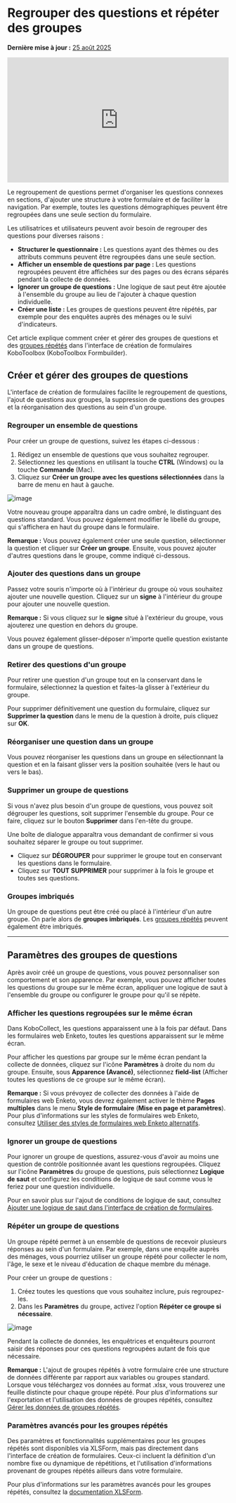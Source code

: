 # Regrouper des questions et répéter des groupes
**Dernière mise à jour :** <a href="https://github.com/kobotoolbox/docs/blob/a4227085bc495cc72c9380430577b0e092d101bb/source/group_repeat.md" class="reference">25 août 2025</a>

<iframe src="https://www.youtube.com/embed/nmPACLvYnUI?si=mkUi9RBLNHObj9ei" style="width: 100%; aspect-ratio: 16 / 9; height: auto; border: 0;" title="YouTube video player" frameborder="0" allow="accelerometer; autoplay; clipboard-write; encrypted-media; gyroscope; picture-in-picture; web-share" allowfullscreen></iframe>

Le regroupement de questions permet d'organiser les questions connexes en sections, d'ajouter une structure à votre formulaire et de faciliter la navigation. Par exemple, toutes les questions démographiques peuvent être regroupées dans une seule section du formulaire.

Les utilisatrices et utilisateurs peuvent avoir besoin de regrouper des questions pour diverses raisons :
-   **Structurer le questionnaire :** Les questions ayant des thèmes ou des attributs communs peuvent être regroupées dans une seule section.
-   **Afficher un ensemble de questions par page :** Les questions regroupées peuvent être affichées sur des pages ou des écrans séparés pendant la collecte de données.
-   **Ignorer un groupe de questions :** Une logique de saut peut être ajoutée à l'ensemble du groupe au lieu de l'ajouter à chaque question individuelle.
-   **Créer une liste :** Les groupes de questions peuvent être répétés, par exemple pour des enquêtes auprès des ménages ou le suivi d'indicateurs.

Cet article explique comment créer et gérer des groupes de questions et des [groupes répétés](#répéter-un-groupe-de-questions) dans l'interface de création de formulaires KoboToolbox (KoboToolbox Formbuilder).

## Créer et gérer des groupes de questions

L'interface de création de formulaires facilite le regroupement de questions, l'ajout de questions aux groupes, la suppression de questions des groupes et la réorganisation des questions au sein d'un groupe.

### Regrouper un ensemble de questions

Pour créer un groupe de questions, suivez les étapes ci-dessous :

1. Rédigez un ensemble de questions que vous souhaitez regrouper.
2. Sélectionnez les questions en utilisant la touche **CTRL** (Windows) ou la touche **Commande** (Mac).
3. Cliquez sur <i class="k-icon-group"></i> **Créer un groupe avec les questions sélectionnées** dans la barre de menu en haut à gauche.

![image](/images/group_repeat/grouping_questions.png)

Votre nouveau groupe apparaîtra dans un cadre ombré, le distinguant des questions standard. Vous pouvez également modifier le libellé du groupe, qui s'affichera en haut du groupe dans le formulaire.

<p class="note">
    <b>Remarque :</b> Vous pouvez également créer une seule question, sélectionner la question et cliquer sur <b>Créer un groupe</b>. Ensuite, vous pouvez ajouter d'autres questions dans le groupe, comme indiqué ci-dessous.
</p>

### Ajouter des questions dans un groupe

Passez votre souris n'importe où à l'intérieur du groupe où vous souhaitez ajouter une nouvelle question. Cliquez sur un <i class="k-icon-plus"></i> **signe** à l'intérieur du groupe pour ajouter une nouvelle question.

<p class="note">
    <b>Remarque :</b> Si vous cliquez sur le <i class="k-icon-plus"> </i><b>signe</b> situé à l'extérieur du groupe, vous ajouterez une question en dehors du groupe.
</p>

Vous pouvez également glisser-déposer n'importe quelle question existante dans un groupe de questions.

### Retirer des questions d'un groupe

Pour retirer une question d'un groupe tout en la conservant dans le formulaire, sélectionnez la question et faites-la glisser à l'extérieur du groupe.

Pour supprimer définitivement une question du formulaire, cliquez sur <i class="k-icon-trash"></i> **Supprimer la question** dans le menu de la question à droite, puis cliquez sur **OK**.

### Réorganiser une question dans un groupe

Vous pouvez réorganiser les questions dans un groupe en sélectionnant la question et en la faisant glisser vers la position souhaitée (vers le haut ou vers le bas).

### Supprimer un groupe de questions
Si vous n'avez plus besoin d'un groupe de questions, vous pouvez soit dégrouper les questions, soit supprimer l'ensemble du groupe. Pour ce faire, cliquez sur le bouton <i class="k-icon-trash"></i> **Supprimer** dans l'en-tête du groupe.

Une boîte de dialogue apparaîtra vous demandant de confirmer si vous souhaitez séparer le groupe ou tout supprimer.

- Cliquez sur **DÉGROUPER** pour supprimer le groupe tout en conservant les questions dans le formulaire.
- Cliquez sur **TOUT SUPPRIMER** pour supprimer à la fois le groupe et toutes ses questions.

### Groupes imbriqués

Un groupe de questions peut être créé ou placé à l'intérieur d'un autre groupe. On parle alors de **groupes imbriqués**. Les [groupes répétés](#répéter-un-groupe-de-questions) peuvent également être imbriqués.

---

## Paramètres des groupes de questions

Après avoir créé un groupe de questions, vous pouvez personnaliser son comportement et son apparence. Par exemple, vous pouvez afficher toutes les questions du groupe sur le même écran, appliquer une logique de saut à l'ensemble du groupe ou configurer le groupe pour qu'il se répète.

### Afficher les questions regroupées sur le même écran

Dans KoboCollect, les questions apparaissent une à la fois par défaut. Dans les formulaires web Enketo, toutes les questions apparaissent sur le même écran.

Pour afficher les questions par groupe sur le même écran pendant la collecte de données, cliquez sur l'icône <i class="k-icon-settings"></i> **Paramètres** à droite du nom du groupe. Ensuite, sous **Apparence (Avancé)**, sélectionnez **field-list** (Afficher toutes les questions de ce groupe sur le même écran).

<p class="note">
    <b>Remarque :</b> Si vous prévoyez de collecter des données à l'aide de formulaires web Enketo, vous devrez également activer le thème <b>Pages multiples</b> dans le menu <b>Style de formulaire</b> (<b>Mise en page et paramètres</b>). Pour plus d'informations sur les styles de formulaires web Enketo, consultez <a href="https://support.kobotoolbox.org/alternative_enketo.html">Utiliser des styles de formulaires web Enketo alternatifs</a>.
</p>

### Ignorer un groupe de questions
Pour ignorer un groupe de questions, assurez-vous d'avoir au moins une question de contrôle positionnée avant les questions regroupées. Cliquez sur l'icône <i class="k-icon-settings"></i> **Paramètres** du groupe de questions, puis sélectionnez **Logique de saut** et configurez les conditions de logique de saut comme vous le feriez pour une question individuelle.

<p class="note">
    Pour en savoir plus sur l'ajout de conditions de logique de saut, consultez <a href="https://support.kobotoolbox.org/skip_logic.html">Ajouter une logique de saut dans l'interface de création de formulaires</a>.
</p>

### Répéter un groupe de questions
Un groupe répété permet à un ensemble de questions de recevoir plusieurs réponses au sein d'un formulaire. Par exemple, dans une enquête auprès des ménages, vous pourriez utiliser un groupe répété pour collecter le nom, l'âge, le sexe et le niveau d'éducation de chaque membre du ménage.

Pour créer un groupe de questions :
1. Créez toutes les questions que vous souhaitez inclure, puis regroupez-les.
2. Dans les <i class="k-icon-settings"></i> **Paramètres** du groupe, activez l'option **Répéter ce groupe si nécessaire**.

![image](/images/group_repeat/repeating_groups.png)

Pendant la collecte de données, les enquêtrices et enquêteurs pourront saisir des réponses pour ces questions regroupées autant de fois que nécessaire.

<p class="note">
    <b>Remarque :</b> L'ajout de groupes répétés à votre formulaire crée une structure de données différente par rapport aux variables ou groupes standard. Lorsque vous téléchargez vos données au format .xlsx, vous trouverez une feuille distincte pour chaque groupe répété. Pour plus d'informations sur l'exportation et l'utilisation des données de groupes répétés, consultez <a href="https://support.kobotoolbox.org/managing_repeat_groups.html">Gérer les données de groupes répétés</a>.
</p>

### Paramètres avancés pour les groupes répétés
Des paramètres et fonctionnalités supplémentaires pour les groupes répétés sont disponibles via XLSForm, mais pas directement dans l'interface de création de formulaires. Ceux-ci incluent la définition d'un nombre fixe ou dynamique de répétitions, et l'utilisation d'informations provenant de groupes répétés ailleurs dans votre formulaire.

<p class="note">
    Pour plus d'informations sur les paramètres avancés pour les groupes répétés, consultez la <a href="https://docs.getodk.org/form-logic/#controlling-the-number-of-repetitions">documentation XLSForm</a>.  
</p>